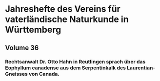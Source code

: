 # Jahreshefte des Vereins für vaterländische Naturkunde in Württemberg

## Volume 36

### Rechtsanwalt Dr. Otto Hahn in Reutlingen sprach über das Eophyllum canadense aus dem Serpentinkalk des Laurentian-Gneisses von Canada.
